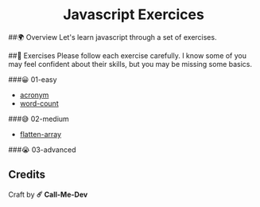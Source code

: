 <h1 align="middle"> Javascript Exercices </h1>

##🌍  Overview
Let's learn javascript through a set of exercises.

##🚀 Exercises
Please follow each exercise carefully. I know some of you may feel confident about their skills, but you may be missing some basics.

###😀 01-easy
- [acronym](exercises/01-easy/acronym)
- [word-count](exercises/01-easy/word-count)

###😅 02-medium
- [flatten-array](exercises/02-medium/flatten-array)

###😭 03-advanced


## Credits

Craft by **☄️ Call-Me-Dev**
